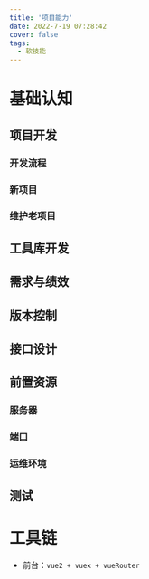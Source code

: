```yaml
---
title: '项目能力'
date: 2022-7-19 07:28:42
cover: false
tags:
  - 软技能
---
```






# 基础认知

## 项目开发

### 开发流程

### 新项目



### 维护老项目



## 工具库开发



## 需求与绩效



## 版本控制



## 接口设计



## 前置资源

### 服务器

### 端口

### 运维环境



## 测试

# 工具链

- 前台：`vue2 + vuex + vueRouter`

